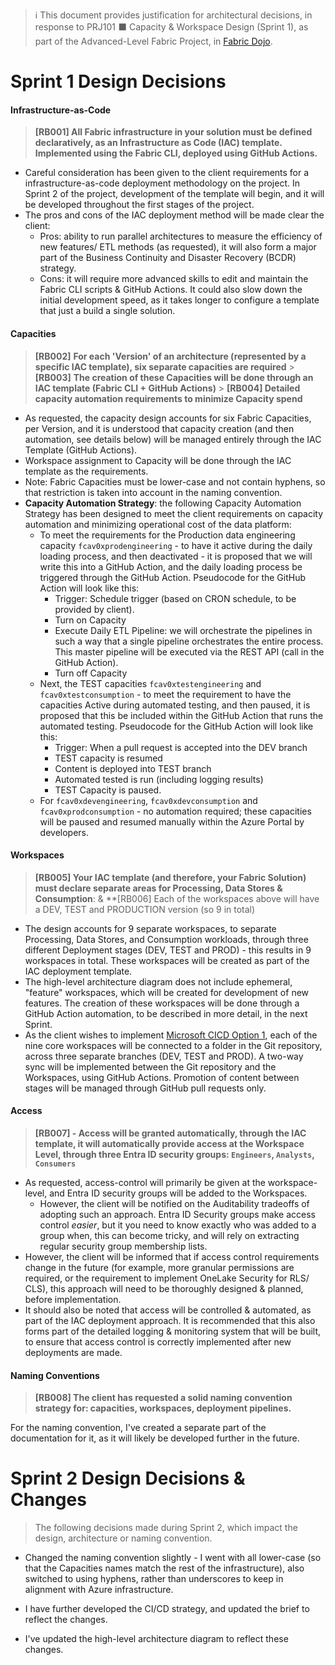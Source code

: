 > ℹ️ This document provides justification for architectural decisions, in response to PRJ101 ⬛ Capacity & Workspace Design (Sprint 1), as part of the Advanced-Level Fabric Project, in [Fabric Dojo](https://skool.com/fabricdojo/about).

# Sprint 1 Design Decisions

#### Infrastructure-as-Code

> **[RB001] All Fabric infrastructure in your solution must be defined declaratively, as an Infrastructure as Code (IAC) template. Implemented using the Fabric CLI, deployed using GitHub Actions.**

- Careful consideration has been given to the client requirements for a infrastructure-as-code deployment methodology on the project. In Sprint 2 of the project, development of the template will begin, and it will be developed throughout the first stages of the project.
- The pros and cons of the IAC deployment method will be made clear the client:
  - Pros: ability to run parallel architectures to measure the efficiency of new features/ ETL methods (as requested), it will also form a major part of the Business Continuity and Disaster Recovery (BCDR) strategy.
  - Cons: it will require more advanced skills to edit and maintain the Fabric CLI scripts & GitHub Actions. It could also slow down the initial development speed, as it takes longer to configure a template that just a build a single solution.

#### Capacities

> **[RB002]** **For each 'Version' of an architecture (represented by a specific IAC template), six separate capacities are required** > **[RB003]** **The creation of these Capacities will be done through an IAC template (Fabric CLI + GitHub Actions)** > **[RB004] Detailed capacity automation requirements to minimize Capacity spend**

- As requested, the capacity design accounts for six Fabric Capacities, per Version, and it is understood that capacity creation (and then automation, see details below) will be managed entirely through the IAC Template (GitHub Actions).
- Workspace assignment to Capacity will be done through the IAC template as the requirements.
- Note: Fabric Capacities must be lower-case and not contain hyphens, so that restriction is taken into account in the naming convention.
- **Capacity Automation Strategy**: the following Capacity Automation Strategy has been designed to meet the client requirements on capacity automation and minimizing operational cost of the data platform:
  - To meet the requirements for the Production data engineering capacity `fcav0xprodengineering` - to have it active during the daily loading process, and then deactivated - it is proposed that we will write this into a GitHub Action, and the daily loading process be triggered through the GitHub Action. Pseudocode for the GitHub Action will look like this:
    - Trigger: Schedule trigger (based on CRON schedule, to be provided by client).
    - Turn on Capacity
    - Execute Daily ETL Pipeline: we will orchestrate the pipelines in such a way that a single pipeline orchestrates the entire process. This master pipeline will be executed via the REST API (call in the GitHub Action).
    - Turn off Capacity
  - Next, the TEST capacities `fcav0xtestengineering` and `fcav0xtestconsumption` - to meet the requirement to have the capacities Active during automated testing, and then paused, it is proposed that this be included within the GitHub Action that runs the automated testing. Pseudocode for the GitHub Action will look like this:
    - Trigger: When a pull request is accepted into the DEV branch
    - TEST capacity is resumed
    - Content is deployed into TEST branch
    - Automated tested is run (including logging results)
    - TEST Capacity is paused.
  - For `fcav0xdevengineering`, `fcav0xdevconsumption` and `fcav0xprodconsumption` - no automation required; these capacities will be paused and resumed manually within the Azure Portal by developers.

#### Workspaces

> **[RB005] Your IAC template (and therefore, your Fabric Solution) must declare separate areas for Processing, Data Stores & Consumption**: & \*\*[RB006] Each of the workspaces above will have a DEV, TEST and PRODUCTION version (so 9 in total)

- The design accounts for 9 separate workspaces, to separate Processing, Data Stores, and Consumption workloads, through three different Deployment stages (DEV, TEST and PROD) - this results in 9 workspaces in total. These workspaces will be created as part of the IAC deployment template.
- The high-level architecture diagram does not include ephemeral, "feature" workspaces, which will be created for development of new features. The creation of these workspaces will be done through a GitHub Action automation, to be described in more detail, in the next Sprint.
- As the client wishes to implement [Microsoft CICD Option 1](https://learn.microsoft.com/en-us/fabric/cicd/manage-deployment#option-1---git--based-deployments), each of the nine core workspaces will be connected to a folder in the Git repository, across three separate branches (DEV, TEST and PROD). A two-way sync will be implemented between the Git repository and the Workspaces, using GitHub Actions. Promotion of content between stages will be managed through GitHub pull requests only.

#### Access

> **[RB007] - Access will be granted automatically, through the IAC template, it will automatically provide access at the Workspace Level, through three Entra ID security groups: `Engineers`, `Analysts`, `Consumers`**

- As requested, access-control will primarily be given at the workspace-level, and Entra ID security groups will be added to the Workspaces.
  - However, the client will be notified on the Auditability tradeoffs of adopting such an approach. Entra ID Security groups make access control _easier_, but it you need to know exactly who was added to a group when, this can become tricky, and will rely on extracting regular security group membership lists.
- However, the client will be informed that if access control requirements change in the future (for example, more granular permissions are required, or the requirement to implement OneLake Security for RLS/ CLS), this approach will need to be thoroughly designed & planned, before implementation.
- It should also be noted that access will be controlled & automated, as part of the IAC deployment approach. It is recommended that this also forms part of the detailed logging & monitoring system that will be built, to ensure that access control is correctly implemented after new deployments are made.

#### Naming Conventions

> **[RB008] The client has requested a solid naming convention strategy for: capacities, workspaces, deployment pipelines.**

For the naming convention, I've created a separate part of the documentation for it, as it will likely be developed further in the future. 


# Sprint 2 Design Decisions & Changes

> The following decisions made during Sprint 2, which impact the design, architecture or naming convention. 

- Changed the naming convention slightly - I went with all lower-case (so that the Capacities names match the rest of the infrastructure), also switched to using hyphens, rather than underscores to keep in alignment with Azure infrastructure.
    
- I have further developed the CI/CD strategy, and updated the brief to reflect the changes.
    
- I've updated the high-level architecture diagram to reflect these changes.



